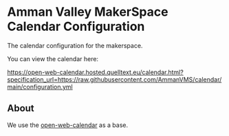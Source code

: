 # Amman Valley MakerSpace Calendar Configuration

The calendar configuration for the makerspace.


You can view the calendar here:

https://open-web-calendar.hosted.quelltext.eu/calendar.html?specification_url=https://raw.githubusercontent.com/AmmanVMS/calendar/main/configuration.yml


## About

We use the [open-web-calendar](https://github.com/niccokunzmann/open-web-calendar) as a base.
